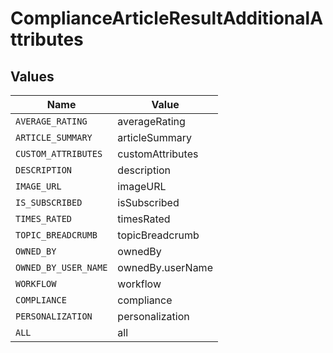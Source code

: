# ComplianceArticleResultAdditionalAttributes


## Values

| Name                 | Value                |
| -------------------- | -------------------- |
| `AVERAGE_RATING`     | averageRating        |
| `ARTICLE_SUMMARY`    | articleSummary       |
| `CUSTOM_ATTRIBUTES`  | customAttributes     |
| `DESCRIPTION`        | description          |
| `IMAGE_URL`          | imageURL             |
| `IS_SUBSCRIBED`      | isSubscribed         |
| `TIMES_RATED`        | timesRated           |
| `TOPIC_BREADCRUMB`   | topicBreadcrumb      |
| `OWNED_BY`           | ownedBy              |
| `OWNED_BY_USER_NAME` | ownedBy.userName     |
| `WORKFLOW`           | workflow             |
| `COMPLIANCE`         | compliance           |
| `PERSONALIZATION`    | personalization      |
| `ALL`                | all                  |